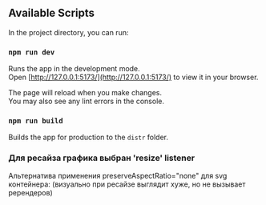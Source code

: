 ## Available Scripts

In the project directory, you can run:

### `npm run dev`

Runs the app in the development mode.\
Open [http://127.0.0.1:5173/](http://127.0.0.1:5173/) to view it in your browser.

The page will reload when you make changes.\
You may also see any lint errors in the console.

### `npm run build`

Builds the app for production to the `distr` folder.

### Для ресайза графика выбран 'resize' listener

Альтернатива применения preserveAspectRatio="none" для svg контейнера:
(визуально при ресайзе выглядит хуже, но не вызывает ререндеров)
